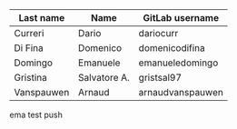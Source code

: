 | Last name | Name | GitLab username |
|-|-|-|
| Curreri | Dario | dariocurr |
| Di Fina | Domenico | domenicodifina |
| Domingo | Emanuele | emanueledomingo |
| Gristina | Salvatore A. | gristsal97 |
| Vanspauwen | Arnaud | arnaudvanspauwen |

ema test push
